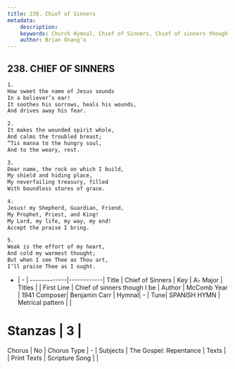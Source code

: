 ```yaml
---
title: 238. Chief of Sinners
metadata:
    description: 
    keywords: Church Hymnal, Chief of Sinners, Chief of sinners though I be, 
    author: Brian Onang'o
---
```



## 238. CHIEF OF SINNERS

```txt
1.
How sweet the name of Jesus sounds
In a believer’s ear!
It soothes his sorrows, heals his wounds,
And drives away his fear.

2.
It makes the wounded spirit whole,
And calms the troubled breast;
“Tis manna to the hungry soul,
And to the weary, rest.

3.
Dear name, the rock on which I build,
My shield and hiding place,
My neverfailing treasury, filled
With boundless stores of grace.

4.
Jesus! my Shepherd, Guardian, Friend,
My Prophet, Priest, and King!
My Lord, my life, my way, my end!
Accept the praise I bring.

5.
Weak is the effort of my heart,
And cold my warmest thought;
But when I see Thee as Thou art,
I’ll praise Thee as I ought.
```

- |   -  |
-------------|------------|
Title | Chief of Sinners |
Key | A♭ Major |
Titles |  |
First Line | Chief of sinners though I be |
Author | McComb
Year | 1941
Composer| Benjamin Carr |
Hymnal|  - |
Tune| SPANISH HYMN |
Metrical pattern | |
# Stanzas | 3 |
Chorus | No |
Chorus Type | - |
Subjects | The Gospel: Repentance |
Texts |  |
Print Texts | 
Scripture Song |  |
  
